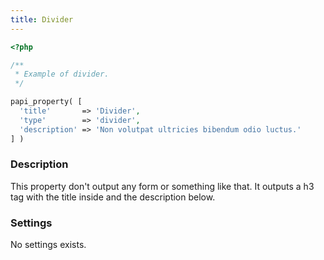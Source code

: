 ```yaml
---
title: Divider
---
```


```php
<?php

/**
 * Example of divider.
 */

papi_property( [
  'title'       => 'Divider',
  'type'        => 'divider',
  'description' => 'Non volutpat ultricies bibendum odio luctus.'
] )
```

### Description

This property don't output any form or something like that. It outputs a h3 tag with the title inside and the description below.

### Settings

No settings exists.
